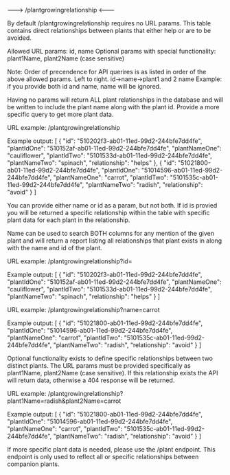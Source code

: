 ---> /plantgrowingrelationship <---

By default /plantgrowingrelationship requires no URL params. This table contains direct relationships between plants that either help or are to be avoided.

Allowed URL params: id, name
Optional params with special functionality: plant1Name, plant2Name (case sensitive)

Note: Order of precendence for API querires is as listed in order of the above allowed params. Left to right.
id->name->plant1 and 2 name
Example: if you provide both id and name, name will be ignored.

Having no params will return ALL plant relationships in the database and will be written to include the plant name along with the plant id. Provide a more specific query to get more plant data.

URL example: /plantgrowingrelationship

Example output:
[
    {
        "id": "510202f3-ab01-11ed-99d2-244bfe7dd4fe",
        "plantIdOne": "510152af-ab01-11ed-99d2-244bfe7dd4fe",
        "plantNameOne": "cauliflower",
        "plantIdTwo": "5101533d-ab01-11ed-99d2-244bfe7dd4fe",
        "plantNameTwo": "spinach",
        "relationship": "helps"
    },
    {
        "id": "51021800-ab01-11ed-99d2-244bfe7dd4fe",
        "plantIdOne": "51014596-ab01-11ed-99d2-244bfe7dd4fe",
        "plantNameOne": "carrot",
        "plantIdTwo": "5101535c-ab01-11ed-99d2-244bfe7dd4fe",
        "plantNameTwo": "radish",
        "relationship": "avoid"
    }
]

You can provide either name or id as a param, but not both. If id is provied you will be returned a specific relationship within the table with specific plant data for each plant in the relationship.

Name can be used to search BOTH columns for any mention of the given plant and will return a report listing all relationships that plant exists in along with the name and id of the plant.

URL example: /plantgrowingrelationship?id=<UUID>

Example output:
[
    {
        "id": "510202f3-ab01-11ed-99d2-244bfe7dd4fe",
        "plantIdOne": "510152af-ab01-11ed-99d2-244bfe7dd4fe",
        "plantNameOne": "cauliflower",
        "plantIdTwo": "5101533d-ab01-11ed-99d2-244bfe7dd4fe",
        "plantNameTwo": "spinach",
        "relationship": "helps"
    }
]


URL example: /plantgrowingrelationship?name=carrot

Example output:
[
    {
        "id": "51021800-ab01-11ed-99d2-244bfe7dd4fe",
        "plantIdOne": "51014596-ab01-11ed-99d2-244bfe7dd4fe",
        "plantNameOne": "carrot",
        "plantIdTwo": "5101535c-ab01-11ed-99d2-244bfe7dd4fe",
        "plantNameTwo": "radish",
        "relationship": "avoid"
    }
]

Optional functionality exists to define specific relationships between two distinct plants. The URL params must be provided specifically as plant1Name, plant2Name (case sensitive). If this relationship exists the API will return data, otherwise a 404 response will be returned.

URL example: /plantgrowingrelationship?plant1Name=radish&plant2Name=carrot

Example output:
[
    {
        "id": "51021800-ab01-11ed-99d2-244bfe7dd4fe",
        "plantIdOne": "51014596-ab01-11ed-99d2-244bfe7dd4fe",
        "plantNameOne": "carrot",
        "plantIdTwo": "5101535c-ab01-11ed-99d2-244bfe7dd4fe",
        "plantNameTwo": "radish",
        "relationship": "avoid"
    }
]

If more specific plant data is needed, please use the /plant endpoint. This endpoint is only used to reflect all or specific relationships between companion plants.